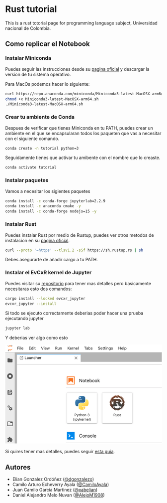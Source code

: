 # Rust tutorial
This is a rust totorial page for programming language subject, Universidad nacional de Colombia.

## Como replicar el Notebook
### Instalar Miniconda
Puedes seguir las instrucciones desde su [pagina oficial](https://docs.conda.io/projects/miniconda/en/latest/) y descargar la version de tu sistema operativo.

Para MacOs podemos hacer lo siguiente:
```bash
curl https://repo.anaconda.com/miniconda/Miniconda3-latest-MacOSX-arm64.sh
chmod +x Miniconda3-latest-MacOSX-arm64.sh
./Miniconda3-latest-MacOSX-arm64.sh 
```
### Crear tu ambiente de Conda
Despues de verificar que tienes Miniconda en tu PATH, puedes crear un ambiente en el que se encapsularan todos los paqueten que vas a necesitar con el siguiente comando.
```bash
conda create -n tutorial python=3
```

Seguidamente tienes que activar tu amibente con el nombre que lo creaste.
```bash
conda activate tutorial
```

### Instalar paquetes
Vamos a necesitar los sigientes paquetes
```bash
conda install -c conda-forge jupyterlab=2.2.9
conda install -c anaconda cmake -y
conda install -c conda-forge nodejs=15 -y
```
### Instalar Rust
Puedes instalar Rust por medio de Rustup, puedes ver otros metodos de instalacion en su [pagina oficial](https://forge.rust-lang.org/infra/other-installation-methods.html).
```bash
curl --proto '=https' --tlsv1.2 -sSf https://sh.rustup.rs | sh
```
Debes asegurarte de añadir cargo a tu PATH.

### Instalar el EvCxR kernel de Jupyter
Puedes visitar su [repositorio](https://github.com/evcxr/evcxr/blob/main/evcxr_jupyter/README.md) para tener mas detalles pero basicamente necesitaras esto dos comandos:
```bash
cargo install --locked evcxr_jupyter
evcxr_jupyter --install
```
Si todo se ejecuto correctamente deberias poder hacer una prueba ejecutando jupyter
```bash
jupyter lab
```
Y deberias ver algo como esto

![screenshot](./images/jupyterRust.png)

Si quires tener mas detalles, puedes seguir [esta guia](https://datacrayon.com/data-analysis-with-rust-notebooks/setup-anaconda-jupyter-and-rust/).

## Autores
- Elian Gonzalez Ordóñez ([@dgonzalezo](https://github.com/dgonzalezo))
- Camilo Arturo Echeverry Ayala ([@CamiloAyala](https://github.com/CamiloAyala))
- Juan Camilo Garcia Martinez ([@xabelian](https://github.com/xabelian))
- Daniel Alejandro Melo Nuvan ([@AlejoM1908](https://github.com/AlejoM1908))
